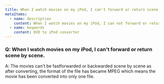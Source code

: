 ```yaml
---
title: When I watch movies on my iPod, I can't forward or return scene by scene
metaItems:
  - name: description
    content: When I watch movies on my iPod, I can not forward or return scene by scene.
  - name: keywords
    content: DVD to iPod converter
---
```


### Q: When I watch movies on my iPod, I can't forward or return scene by scene.

A:
The movies can't be fastforwarded or backwarded scene by scene as after converting, the format of the file has became MPEG which means the movie has been converted into only one file.